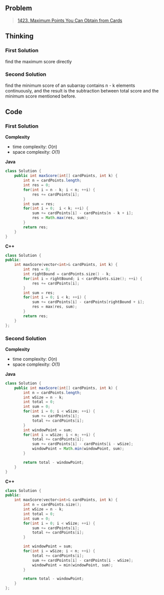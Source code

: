 ## Problem

> [1423. Maximum Points You Can Obtain from Cards](https://leetcode.cn/problems/maximum-points-you-can-obtain-from-cards/)

## Thinking

### First Solution

find the maximum score directly

### Second Solution

find the minimum score  of an subarray contains n - k elements continuously, and the result is the subtraction between total score and the minimum score mentioned before.

## Code

### First Solution

**Complexity**

- time complexity: $O(n)$
- space complexity: $O(1)$

**Java**

```java
class Solution {
    public int maxScore(int[] cardPoints, int k) {
        int n = cardPoints.length;
        int res = 0;
        for(int i = n - k; i < n; ++i) {
            res += cardPoints[i];
        }
        int sum = res;
        for(int i = 0;  i < k; ++i) {
            sum += cardPoints[i] - cardPoints[n - k + i];
            res = Math.max(res, sum);
        }
        return res;
    }
}
```

**C++**

```c++
class Solution {
public:
    int maxScore(vector<int>& cardPoints, int k) {
        int res = 0;
        int rightBound = cardPoints.size() - k;
        for(int i = rightBound; i < cardPoints.size(); ++i) {
            res += cardPoints[i];
        }
        int sum = res;
        for(int i = 0; i < k; ++i) {
            sum += cardPoints[i] - cardPoints[rightBound + i];
            res = max(res, sum);
        }
        return res;
    }
};
```

### Second Solution

**Complexity**

- time complexity: $O(n)$
- space complexity: $O(1)$

**Java**

```java
class Solution {
    public int maxScore(int[] cardPoints, int k) {
        int n = cardPoints.length;
        int wSize = n - k;
        int total = 0;
        int sum = 0;
        for(int i = 0; i < wSize; ++i) {
            sum += cardPoints[i];
            total += cardPoints[i];
        }
        int windowPoint = sum;
        for(int i = wSize; i < n; ++i) {
            total += cardPoints[i];
            sum += cardPoints[i] - cardPoints[i - wSize];
            windowPoint = Math.min(windowPoint, sum);
        }

        return total - windowPoint;
    }
}
```

**C++**

```c++
class Solution {
public:
    int maxScore(vector<int>& cardPoints, int k) {
        int n = cardPoints.size();
        int wSize = n - k;
        int total = 0;
        int sum = 0;
        for(int i = 0; i < wSize; ++i) {
            sum += cardPoints[i];
            total += cardPoints[i];
        }

        int windowPoint = sum;
        for(int i = wSize; i < n; ++i) {
            total += cardPoints[i];
            sum += cardPoints[i] - cardPoints[i - wSize];
            windowPoint = min(windowPoint, sum);
        }

        return total - windowPoint;
    }
};
```

